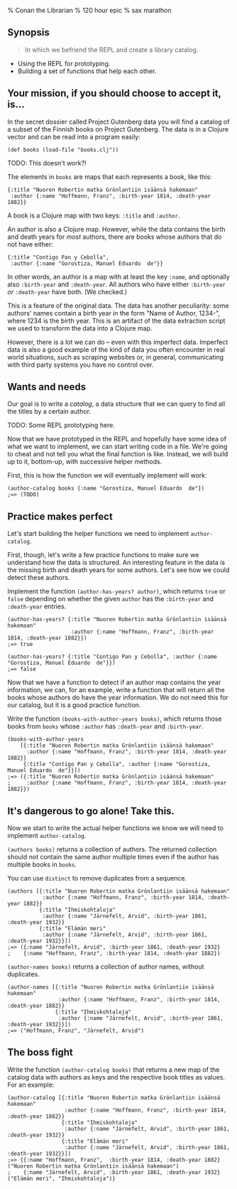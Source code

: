 % Conan the Librarian
% 120 hour epic
% sax marathon

## Synopsis

> In which we befriend the REPL and create a library catalog.

- Using the REPL for prototyping.
- Building a set of functions that help each other.

## Your mission, if you should choose to accept it, is…

In the secret dossier called Project Gutenberg data you will find a catalog of
a subset of the Finnish books on Project Gutenberg. The data is in a Clojure
vector and can be read into a program easily:

~~~ {.clojure}
(def books (load-file "books.clj"))
~~~

<section class="alert alert-error">TODO: This doesn't work?!</section>

The elements in `books` are maps that each represents a book, like this:

~~~ {.clojure}
{:title "Nuoren Robertin matka Grönlantiin isäänsä hakemaan"
 :author {:name "Hoffmann, Franz", :birth-year 1814, :death-year 1882}}
~~~

A book is a Clojure map with two keys: `:title` and `:author`.

An author is also a Clojure map. However, while the data contains the birth
and death years for *most* authors, there are books whose authors that do not
have either:

~~~ {.clojure}
{:title "Contigo Pan y Cebolla",
 :author {:name "Gorostiza, Manuel Eduardo  de"}}
~~~

In other words, an author is a map with at least the key `:name`, and
optionally also `:birth-year` and `:death-year`. All authors who have either
`:birth-year` *or* `:death-year` have both. (We checked.)

This is a feature of the original data. The data has another peculiarity: some
authors' names contain a birth year in the form "Name of Author, 1234-", where
1234 is the birth year. This is an artifact of the data extraction script we
used to transform the data into a Clojure map.

However, there is a lot we can do – even with this imperfect data. Imperfect
data is also a good example of the kind of data you often encounter in real
world situations, such as scraping websites or, in general, communicating with
third party systems you have no control over.

## Wants and needs

Our goal is to write a *catalog*, a data structure that we can query to find
all the titles by a certain author.

<section class="alert alert-error">TODO: Some REPL prototyping here.</section>

Now that we have prototyped in the REPL and hopefully have some idea of what
we want to implement, we can start writing code in a file. We're going to
cheat and not tell you what the final function is like. Instead, we will build
up to it, bottom-up, with successive helper methods.

First, this is how the function we will eventually implement will work:

~~~ {.clojure}
(author-catalog books {:name "Gorostiza, Manuel Eduardo  de"})
;=> (TODO)
~~~

## Practice makes perfect

Let's start building the helper functions we need to implement
`author-catalog`.

First, though, let's write a few practice functions to make sure we understand
how the data is structured. An interesting feature in the data is the missing
birth and death years for some authors. Let's see how we could detect these
authors.

<section class="exercise alert alert-success">

Implement the function `(author-has-years? author)`, which returns `true` or
`false` depending on whether the given `author` has the `:birth-year` and
`:death-year` entries.

~~~ {.clojure}
(author-has-years? {:title "Nuoren Robertin matka Grönlantiin isäänsä hakemaan"
                    :author {:name "Hoffmann, Franz", :birth-year 1814, :death-year 1882}})
;=> true

(author-has-years? {:title "Contigo Pan y Cebolla", :author {:name "Gorostiza, Manuel Eduardo  de"}})
;=> false
~~~

</section>

Now that we have a function to detect if an author map contains the year
information, we can, for an example, write a function that will return all the
books whose authors do have the year information. We do not need this for our
catalog, but it is a good practice function.

<section class="exercise alert alert-success">

Write the function `(books-with-author-years books)`, which returns those
books from `books` whose `:author` has `:death-year` and `:birth-year`.

~~~ {.clojure}
(books-with-author-years
    [{:title "Nuoren Robertin matka Grönlantiin isäänsä hakemaan"
      :author {:name "Hoffmann, Franz", :birth-year 1814, :death-year 1882}}
     {:title "Contigo Pan y Cebolla", :author {:name "Gorostiza, Manuel Eduardo  de"}}])
;=> ({:title "Nuoren Robertin matka Grönlantiin isäänsä hakemaan"
;     :author {:name "Hoffmann, Franz", :birth-year 1814, :death-year 1882}})
~~~

</section>

## It's dangerous to go alone! Take this.

Now we start to write the actual helper functions we know we will need to
implement `author-catalog`.

<section class="exercise alert alert-success">

`(authors books)` returns a collection of authors. The returned collection
should not contain the same author multiple times even if the author has
multiple books in `books`.

You can use `distinct` to remove duplicates from a sequence.

~~~ {.clojure}
(authors [{:title "Nuoren Robertin matka Grönlantiin isäänsä hakemaan"
           :author {:name "Hoffmann, Franz", :birth-year 1814, :death-year 1882}}
          {:title "Ihmiskohtaloja"
           :author {:name "Järnefelt, Arvid", :birth-year 1861, :death-year 1932}}
          {:title "Elämän meri"
           :author {:name "Järnefelt, Arvid", :birth-year 1861, :death-year 1932}}])
;=> ({:name "Järnefelt, Arvid", :birth-year 1861, :death-year 1932}
;    {:name "Hoffmann, Franz", :birth-year 1814, :death-year 1882})
~~~

</section>

<section class="exercise alert alert-success">

`(author-names books)` returns a collection of author names, without
duplicates.

~~~ {.clojure}
(author-names [{:title "Nuoren Robertin matka Grönlantiin isäänsä hakemaan"
                :author {:name "Hoffmann, Franz", :birth-year 1814, :death-year 1882}}
               {:title "Ihmiskohtaloja"
                :author {:name "Järnefelt, Arvid", :birth-year 1861, :death-year 1932}}])
;=> ("Hoffmann, Franz", "Järnefelt, Arvid")
~~~

</section>

## The boss fight

<section class="exercise alert alert-success">

Write the function `(author-catalog books)` that returns a new map of the
catalog data with authors as keys and the respective book titles as values.
For an example:

~~~ {.clojure}
(author-catalog [{:title "Nuoren Robertin matka Grönlantiin isäänsä hakemaan"
                  :author {:name "Hoffmann, Franz", :birth-year 1814, :death-year 1882}} 
                 {:title "Ihmiskohtaloja"
                  :author {:name "Järnefelt, Arvid", :birth-year 1861, :death-year 1932}}
                 {:title "Elämän meri"
                  :author {:name "Järnefelt, Arvid", :birth-year 1861, :death-year 1932}}])
;=> {{:name "Hoffmann, Franz",  :birth-year 1814, :death-year 1882} ("Nuoren Robertin matka Grönlantiin isäänsä hakemaan")
;    {:name "Järnefelt, Arvid", :birth-year 1861, :death-year 1932} ("Elämän meri", "Ihmiskohtaloja")}
~~~

</section>
